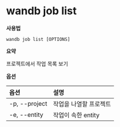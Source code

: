# wandb job list

**사용법**

`wandb job list [OPTIONS]`

**요약**

프로젝트에서 작업 목록 보기

**옵션**

| **옵션** | **설명** |
| :--- | :--- |
| -p, --project | 작업을 나열할 프로젝트 |
| -e, --entity | 작업이 속한 entity |
